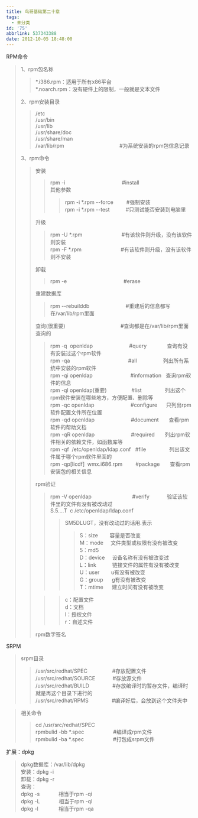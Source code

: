 ```yaml
---
title: 鸟哥基础第二十章
tags:
  - 未分类
id: '75'
abbrlink: 537343388
date: 2012-10-05 18:48:00
---
```


RPM命令  

> 1、rpm包名称  
> 
> > \*.i386.rpm：适用于所有x86平台  
> > \*.noarch.rpm：没有硬件上的限制，一般就是文本文件  
> >   
> 
> 2、rpm安装目录  
> 
> > /etc  
> > /usr/bin  
> > /usr/lib  
> > /usr/share/doc  
> > /usr/share/man  
> > /var/lib/rpm                                      #为系统安装的rpm包信息记录  
> >   
> 
> 3、rpm命令  
> 
> > 安装  
> > 
> > > rpm -i                                       #install  
> > > 其他参数  
> > > 
> > > > rpm -i \*.rpm --force         #强制安装  
> > > > rpm -i \*.rpm --test           #只测试能否安装到电脑里  
> > 
> > 升级  
> > 
> > > rpm -U \*.rpm                           #有该软件则升级，没有该软件则安装  
> > > rpm -F \*.rpm                           #有该软件则升级，没有该软件则不安装
> > 
> > 卸载  
> > 
> > > rpm -e                                       #erase  
> > 
> >   
> > 重建数据库  
> > 
> > > rpm --rebuilddb                         #重建后的信息都写在/var/lib/rpm里面  
> > 
> >   
> > 查询(很重要)                                      #查询都是在/var/lib/rpm里面查询的  
> > 
> > > rpm -q  openldap                         #query              查询有没有安装过这个rpm软件  
> > > rpm -qa                                        #all                  列出所有系统中安装的rpm软件               
> > > rpm -qi openldap                          #information   查询rpm软件的信息  
> > > rpm -ql openldap(重要)                 #list                列出这个rpm软件安装在哪些地方，方便配置、删除等  
> > > rpm -qc openldap                         #configure      只列出rpm软件配置文件所在位置  
> > > rpm -qd openldap                         #document       查看rpm软件的帮助文档  
> > > rpm -qR openldap                         #required       列出rpm软件相关的依赖文件，如函数库等  
> > > rpm -qf  /etc/openldap/ldap.conf   #file                列出该文件属于哪个rpm软件里面的  
> > > rpm -qp\[licdf\]  wmx.i686.rpm         #package       查看rpm安装包的相关信息  
> > >   
> > 
> > rpm验证  
> > 
> > > rpm -V openldap                            #verify            验证该软件里的文件有没有被改动过  
> > > S.5....T  c /etc/openldap/ldap.conf  
> > > 
> > > > SM5DLUGT，没有改动过的话用.表示  
> > > > 
> > > > > S：size        容量是否改变  
> > > > > M：mode     文件类型或权限有没有被改变  
> > > > > 5：md5       
> > > > > D：device     设备名称有没有被改变过  
> > > > > L：link           链接文件的属性有没有被改变  
> > > > > U：user        u有没有被改变  
> > > > > G：group      g有没有被改变  
> > > > > T：mtime      建立时间有没有被改变  
> > 
> > > >   
> > > > c：配置文件  
> > > > d：文档  
> > > > l：授权文件  
> > > > r：自述文件  
> > > 
> > >   
> > 
> > rpm数字签名  
> >   
> >   
> >   
> >   

SRPM  

> srpm目录  
> 
> > /usr/src/redhat/SPEC                 #存放配置文件  
> > /usr/src/redhat/SOURCE            #存放源文件  
> > /usr/src/redhat/BUILD                #存放编译时的暂存文件，编译时就是再这个目录下进行的  
> > /usr/src/redhat/RPMS                #编译好后，会放到这个文件夹中  

> > >   
> 
> 相关命令  
> 
> > cd /usr/src/redhat/SPEC  
> > rpmbulid -bb \*.spec                    #编译成rpm文件  
> > rpmbulid -ba \*.spec                    #打包成srpm文件  
> >   

  
  
扩展：dpkg  

> dpkg数据库：/var/lib/dpkg  
> 安装：dpkg -i  
> 卸载：dpkg -r  
> 查询：  
> dpkg -s             相当于rpm -qi  
> dpkg -L             相当于rpm -ql  
> dpkg -l              相当于rpm -qa  
>
